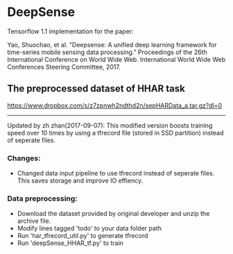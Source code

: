 # DeepSense
Tensorflow 1.1 implementation for the paper:

Yao, Shuochao, et al. "Deepsense: A unified deep learning framework for time-series mobile sensing data processing." Proceedings of the 26th International Conference on World Wide Web. International World Wide Web Conferences Steering Committee, 2017.
	
## The preprocessed dataset of HHAR task
https://www.dropbox.com/s/z7zpnwh2ndthd2n/sepHARData_a.tar.gz?dl=0

------

Updated by zh zhan(2017-09-07):
This modified version boosts training speed over 10 times by using a tfrecord file (stored in SSD partition) instead of seperate files.

### Changes:
- Changed data input pipeline to use tfrecord instead of seperate files. This saves storage and improve IO effiency.

### Data preprocessing:
- Download the dataset provided by original developer and unzip the archive file.
- Modify lines tagged 'todo' to your data folder path
- Run 'har_tfrecord_util.py' to generate tfrecord
- Run 'deepSense_HHAR_tf.py' to train

